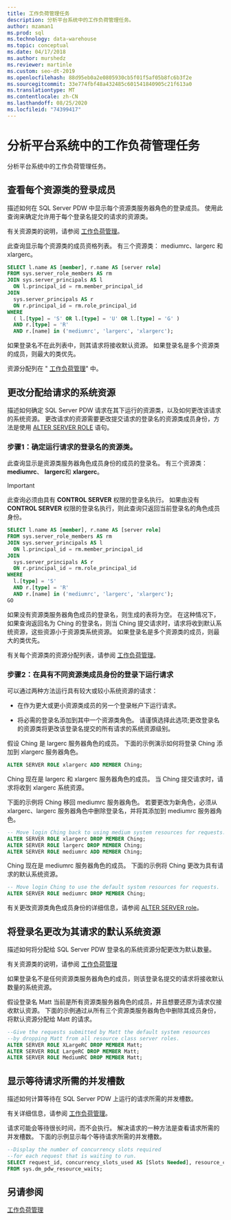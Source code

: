 ```yaml
---
title: 工作负荷管理任务
description: 分析平台系统中的工作负荷管理任务。
author: mzaman1
ms.prod: sql
ms.technology: data-warehouse
ms.topic: conceptual
ms.date: 04/17/2018
ms.author: murshedz
ms.reviewer: martinle
ms.custom: seo-dt-2019
ms.openlocfilehash: 88d95eb0a2e0805930cb5f01f5af05b8fc6b3f2e
ms.sourcegitcommit: 33e774fbf48a432485c601541840905c21f613a0
ms.translationtype: MT
ms.contentlocale: zh-CN
ms.lasthandoff: 08/25/2020
ms.locfileid: "74399417"
---
```

# <a name="workload-management-tasks-in-analytics-platform-system"></a>分析平台系统中的工作负荷管理任务
分析平台系统中的工作负荷管理任务。

## <a name="view-login-members-of-each-resource-class"></a>查看每个资源类的登录成员
描述如何在 SQL Server PDW 中显示每个资源类服务器角色的登录成员。 使用此查询来确定允许用于每个登录名提交的请求的资源类。  
  
有关资源类的说明，请参阅 [工作负荷管理](workload-management.md)。  
  
此查询显示每个资源类的成员资格列表。 有三个资源类： mediumrc、largerc 和 xlargerc。  
  
```sql  
SELECT l.name AS [member], r.name AS [server role]  
FROM sys.server_role_members AS rm  
JOIN sys.server_principals AS l  
  ON l.principal_id = rm.member_principal_id  
JOIN  
  sys.server_principals AS r  
  ON r.principal_id = rm.role_principal_id  
WHERE  
  ( l.[type] = 'S' OR l.[type] = 'U' OR l.[type] = 'G' )  
  AND r.[type] = 'R'  
  AND r.[name] in ('mediumrc', 'largerc', 'xlargerc');  
```  
  
如果登录名不在此列表中，则其请求将接收默认资源。 如果登录名是多个资源类的成员，则最大的类优先。  
  
资源分配列在 " [工作负荷管理](workload-management.md)" 中。  
  
## <a name="change-the-system-resources-allocated-to-a-request"></a>更改分配给请求的系统资源
描述如何确定 SQL Server PDW 请求在其下运行的资源类，以及如何更改该请求的系统资源。 更改请求的资源需要更改提交请求的登录名的资源类成员身份，方法是使用 [ALTER SERVER ROLE](../t-sql/statements/alter-server-role-transact-sql.md) 语句。  
  
### <a name="step-1-determine-the-resource-class-for-the-login-running-the-request"></a>步骤1：确定运行请求的登录名的资源类。  
此查询显示是资源类服务器角色成员身份的成员的登录名。 有三个资源类： **mediumrc**、 **largerc**和 **xlargerc**。  
  
> [!IMPORTANT]  
> 此查询必须由具有 **CONTROL SERVER** 权限的登录名执行。 如果由没有 **CONTROL SERVER** 权限的登录名执行，则此查询只返回当前登录名的角色成员身份。  
  
```sql  
SELECT l.name AS [member], r.name AS [server role]  
FROM sys.server_role_members AS rm  
JOIN sys.server_principals AS l  
  ON l.principal_id = rm.member_principal_id  
JOIN  
  sys.server_principals AS r  
  ON r.principal_id = rm.role_principal_id  
WHERE  
  l.[type] = 'S'   
  AND r.[type] = 'R'  
  AND r.[name] in ('mediumrc', 'largerc', 'xlargerc');  
GO  
```  
  
如果没有资源类服务器角色成员的登录名，则生成的表将为空。 在这种情况下，如果查询返回名为 Ching 的登录名，则当 Ching 提交请求时，请求将收到默认系统资源，这些资源小于资源类系统资源。 如果登录名是多个资源类的成员，则最大的类优先。  
  
有关每个资源类的资源分配列表，请参阅 [工作负荷管理](workload-management.md)。  
  
### <a name="step-2-run-the-request-under-a-login-with-different-resource-class-membership"></a>步骤2：在具有不同资源类成员身份的登录下运行请求  
可以通过两种方法运行具有较大或较小系统资源的请求：  
  
-   在作为更大或更小资源类成员的另一个登录帐户下运行请求。  
  
-   将必需的登录名添加到其中一个资源类角色。 请谨慎选择此选项;更改登录名的资源类将更改该登录名提交的所有请求的系统资源级别。  
  
假设 Ching 是 largerc 服务器角色的成员。 下面的示例演示如何将登录 Ching 添加到 xlargerc 服务器角色。  
  
```sql  
ALTER SERVER ROLE xlargerc ADD MEMBER Ching;  
```  
  
Ching 现在是 largerc 和 xlargerc 服务器角色的成员。 当 Ching 提交请求时，请求将收到 xlargerc 系统资源。  
  
下面的示例将 Ching 移回 mediumrc 服务器角色。  若要更改为新角色，必须从 xlargerc、largerc 服务器角色中删除登录名，并将其添加到 mediumrc 服务器角色。  
  
```sql  
-- Move login Ching back to using medium system resources for requests.  
ALTER SERVER ROLE xlargerc DROP MEMBER Ching;  
ALTER SERVER ROLE largerc DROP MEMBER Ching;  
ALTER SERVER ROLE mediumrc ADD MEMBER Ching;  
```  
  
Ching 现在是 mediumrc 服务器角色的成员。  下面的示例将 Ching 更改为具有请求的默认系统资源。  
  
```sql  
-- Move login Ching to use the default system resources for requests.  
ALTER SERVER ROLE mediumrc DROP MEMBER Ching;  
```  
  
有关更改资源类角色成员身份的详细信息，请参阅 [ALTER SERVER role](../t-sql/statements/alter-server-role-transact-sql.md)。  

## <a name="change-a-login-to-the-default-system-resources-for-its-requests"></a>将登录名更改为其请求的默认系统资源
描述如何将分配给 SQL Server PDW 登录名的系统资源分配更改为默认数量。 
  
有关资源类的说明，请参阅 [工作负荷管理](workload-management.md)  
  
如果登录名不是任何资源类服务器角色的成员，则该登录名提交的请求将接收默认数量的系统资源。  
  
假设登录名 Matt 当前是所有资源类服务器角色的成员，并且想要还原为请求仅接收默认资源。  下面的示例通过从所有三个资源类服务器角色中删除其成员身份，将默认资源分配给 Matt 的请求。  
  
```sql  
--Give the requests submitted by Matt the default system resources   
--by dropping Matt from all resource class server roles.  
ALTER SERVER ROLE XLargeRC DROP MEMBER Matt;  
ALTER SERVER ROLE LargeRC DROP MEMBER Matt;  
ALTER SERVER ROLE MediumRC DROP MEMBER Matt;  
```  
  
## <a name="display-the-number-of-concurrency-slots-needed-for-a-waiting-request"></a>显示等待请求所需的并发槽数
描述如何计算等待在 SQL Server PDW 上运行的请求所需的并发槽数。  
  
有关详细信息，请参阅 [工作负荷管理](workload-management.md)。  
  
请求可能会等待很长时间，而不会执行。 解决请求的一种方法是查看请求所需的并发槽数。  下面的示例显示每个等待请求所需的并发槽数。  
  
```sql  
--Display the number of concurrency slots required   
--for each request that is waiting to run.  
SELECT request_id, concurrency_slots_used AS [Slots Needed], resource_class AS [Resource Class]  
FROM sys.dm_pdw_resource_waits;  
```  
  
  
## <a name="see-also"></a>另请参阅  
[工作负荷管理](workload-management.md)  
  

